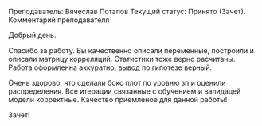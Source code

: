 Преподаватель: Вячеслав Потапов
Текущий статус: Принято (Зачет).
Комментарий преподавателя

Добрый день.

Спасибо за работу.
Вы качественно описали переменные, построили и описали матрицу корреляций.
Статистики тоже верно расчитаны.
Работа оформленна аккуратно, вывод по гипотезе верный.

Очень здорово, что сделали бокс плот по уровню зп и оценили распределения.
Все итерации связанные с обучением и валидацей модели корректные. Качество приемленое для данной работы!

Зачет!